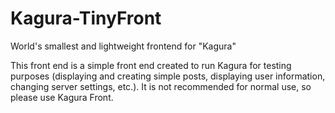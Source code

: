 # Kagura-TinyFront
World's smallest and lightweight frontend for "Kagura"

This front end is a simple front end created to run Kagura for testing purposes (displaying and creating simple posts, displaying user information, changing server settings, etc.). It is not recommended for normal use, so please use Kagura Front.
